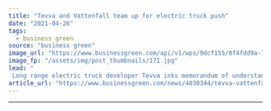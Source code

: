 ```yaml
---
title: "Tevva and Vattenfall team up for electric truck push"
date: "2021-04-26"
tags: 
  - business green
source: "business green"
image_url: "https://www.businessgreen.com/api/v1/wps/9dcf155/8f4fdd9a-76ed-41a8-b5fa-9d2519679161/2/Tevva-Truck-185x114.jpg"
image_fp: "/assets/img/post_thumbnails/171.jpg"
lead: "
 Long range electric truck developer Tevva inks memorandum of understanding with Vattenfall Network Solutions to explore how to make it simpler for businesses to switch to zero emission fleets ..."
article_url: "https://www.businessgreen.com/news/4030344/tevva-vattenfall-team-electric-truck-push"
---
```


---
